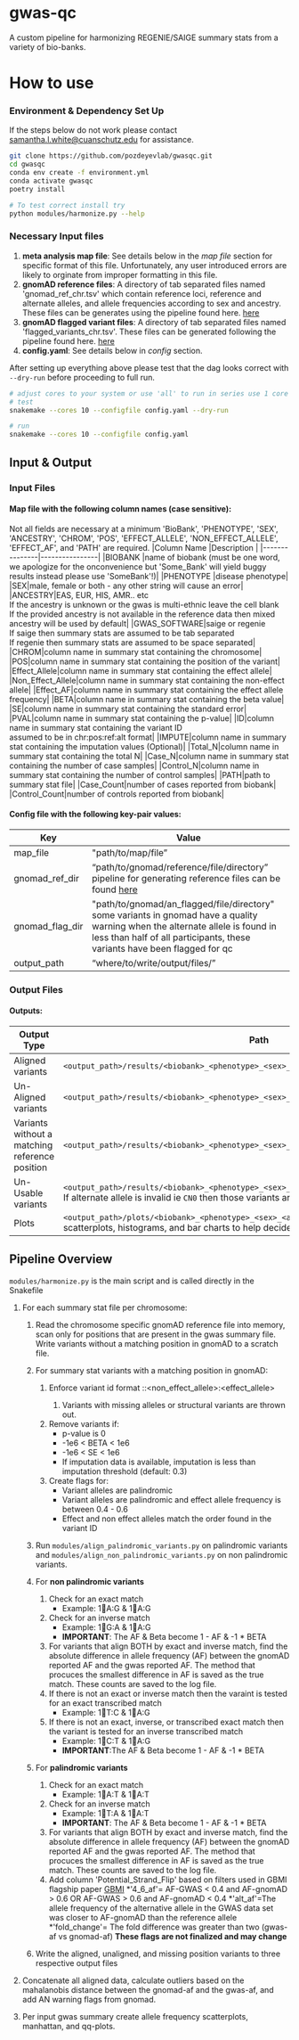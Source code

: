 # gwas-qc
A custom pipeline for harmonizing REGENIE/SAIGE summary stats from a variety of bio-banks.

# How to use

### Environment & Dependency Set Up
If the steps below do not work please contact samantha.l.white@cuanschutz.edu for assistance. 
```bash
git clone https://github.com/pozdeyevlab/gwasqc.git
cd gwasqc
conda env create -f environment.yml
conda activate gwasqc
poetry install

# To test correct install try
python modules/harmonize.py --help
```

### Necessary Input files

1) **meta analysis map file**: See details below in the _map file_ section for specific format of this file. Unfortunately, any user introduced errors are likely to orginate from improper formatting in this file.
2) **gnomAD reference files**: A directory of tab separated files named 'gnomad_ref_chr<chrom>.tsv' which contain reference loci, reference and alternate alleles, and allele frequencies according to sex and ancestry. These files can be generates using the pipeline found here.
[here](https://github.com/pozdeyevlab/gnomad-query.git)
3) **gnomAD flagged variant files**: A directory of tab separated files named 'flagged_variants_chr<chrom>.tsv'. These files can be generated following the pipeline found here.
[here](https://github.com/pozdeyevlab/gnomad-query.git)
4) **config.yaml**: See details below in _config_ section.

After setting up everything above please test that the dag looks correct with `--dry-run` before proceeding to full run.

```bash
# adjust cores to your system or use 'all' to run in series use 1 core
# test
snakemake --cores 10 --configfile config.yaml --dry-run

# run
snakemake --cores 10 --configfile config.yaml
```

## Input & Output

### Input Files

#### Map file with the following column names (case sensitive):
Not all fields are necessary at a minimum 'BioBank', 'PHENOTYPE', 'SEX', 'ANCESTRY', 'CHROM', 'POS', 'EFFECT_ALLELE', 'NON_EFFECT_ALLELE', 'EFFECT_AF', and 'PATH' are required.
|Column Name    |Description     |
|---------------|----------------|
|BIOBANK        |name of biobank (must be one word, we apologize for the onconvenience but 'Some_Bank' will yield buggy results instead please use 'SomeBank'!)|
|PHENOTYPE      |disease phenotype|
|SEX|male, female or both - any other string will cause an error|
|ANCESTRY|EAS, EUR, HIS, AMR.. etc<br/>If the ancestry is unknown or the gwas is multi-ethnic leave the cell blank<br/>If the provided ancestry is not available in the reference data then mixed ancestry will be used by default|
|GWAS_SOFTWARE|saige or regenie<br/>If saige then summary stats are assumed to be tab separated</br>If regenie then summary stats are assumed to be space separated|
|CHROM|column name in summary stat containing the chromosome|
|POS|column name in summary stat containing the position of the variant|
|Effect_Allele|column name in summary stat containing the effect allele|
|Non_Effect_Allele|column name in summary stat containing the non-effect allele|
|Effect_AF|column name in summary stat containing the effect allele frequency|
|BETA|column name in summary stat containing the beta value|
|SE|column name in summary stat containing the standard error|
|PVAL|column name in summary stat containing the p-value|
|ID|column name in summary stat containing the variant ID</br>assumed to be in chr:pos:ref:alt format|
|IMPUTE|column name in summary stat containing the imputation values (Optional)|
|Total_N|column name in summary stat containing the total N|
|Case_N|column name in summary stat containing the number of case samples|
|Control_N|column name in summary stat containing the number of control samples|
|PATH|path to summary stat file|
|Case_Count|number of cases reported from biobank|
|Control_Count|number of controls reported from biobank|

#### Config file with the following key-pair values:
|Key|Value|
|---|-----|
|map_file|"path/to/map/file”|
|gnomad_ref_dir|“path/to/gnomad/reference/file/directory”<br/>pipeline for generating reference files can be found [here](https://github.com/pozdeyevlab/gnomad-query)|
|gnomad_flag_dir|"path/to/gnomad/an_flagged/file/directory" some variants in gnomad have a quality warning when the alternate allele is found in less than half of all participants, these variants have been flagged for qc|
|output_path|“where/to/write/output/files/”|

### Output Files
#### Outputs:
|Output Type|Path|
|-----------|----|
|Aligned variants|`<output_path>/results/<biobank>_<phenotype>_<sex>_<ancestry>_aligned_to_gnomad.tsv`|
|Un-Aligned variants|`<output_path>/results/<biobank>_<phenotype>_<sex>_<ancestry>_not_aligned_in_gnomad.tsv`|
|Variants without a matching reference position|`<output_path>/results/<biobank>_<phenotype>_<sex>_<ancestry>_no_position_in_gnomad.tsv`|
|Un-Usable variants|`<output_path>/results/<biobank>_<phenotype>_<sex>_<ancestry>_invalid_variants.tsv`<br/>If alternate allele is invalid ie `CN0` then those variants are removed from analysis|
|Plots|`<output_path>/plots/<biobank>_<phenotype>_<sex>_<ancestry>.png`<br/>scatterplots, histograms, and bar charts to help decide qc cut-offs|

## Pipeline Overview 
`modules/harmonize.py` is the main script and is called directly in the Snakefile
1. For each summary stat file per chromosome:
    1. Read the chromosome specific gnomAD reference file into memory, scan only for positions that are present in the gwas summary file. Write variants without a matching position in gnomAD to a scratch file. 
   
    2. For summary stat variants with a matching position in gnomAD:
   
        1. Enforce variant id format <chrom>:<pos>:<non_effect_allele>:<effect_allele>
            1. Variants with missing alleles or structural variants are thrown out.
        2. Remove variants if:
            * p-value is 0
            * -1e6 < BETA < 1e6
            * -1e6 < SE < 1e6
            * If imputation data is available, imputation is less than imputation threshold (default: 0.3)
        3. Create flags for:
            * Variant alleles are palindromic
            * Variant alleles are palindromic and effect allele frequency is between 0.4 - 0.6
            * Effect and non effect alleles match the order found in the variant ID
    3. Run `modules/align_palindromic_variants.py` on palindromic variants and `modules/align_non_palindromic_variants.py` on non palindromic variants.
    4. For **non palindromic variants**
        1. Check for an exact match
            * Example: 1:100:A:G & 1:100:A:G
        2. Check for an inverse match 
            * Example: 1:100:G:A & 1:100:A:G
            * **IMPORTANT**: The AF & Beta become 1 - AF & -1 * BETA
        3. For variants that align BOTH by exact and inverse match, find the absolute difference in allele frequency (AF) between the gnomAD reported AF and the gwas reported AF. The method that procuces the smallest difference in AF is saved as the true match. These counts are saved to the log file. 
        4. If there is not an exact or inverse match then the varaint is tested for an exact transcribed match
            * Example: 1:100:T:C & 1:100:A:G
        5. If there is not an exact, inverse, or transcribed exact match then the variant is tested for an inverse transcribed match 
            * Example: 1:100:C:T & 1:100:A:G
            * **IMPORTANT**:The AF & Beta become 1 - AF & -1 * BETA
    5. For **palindromic variants**
        1. Check for an exact match
            * Example: 1:100:A:T & 1:100:A:T
        2. Check for an inverse match 
            * Example: 1:100:T:A & 1:100:A:T
            * **IMPORTANT**: The AF & Beta become 1 - AF & -1 * BETA
        3. For variants that align BOTH by exact and inverse match, find the absolute difference in allele frequency (AF) between the gnomAD reported AF and the gwas reported AF. The method that procuces the smallest difference in AF is saved as the true match. These counts are saved to the log file.
        4. Add column 'Potential_Strand_Flip' based on filters used in GBMI flagship paper 
        [GBMI](https://www.sciencedirect.com/science/article/pii/S2666979X22001410)
            *'4_6_af'= AF-GWAS < 0.4 and AF-gnomAD > 0.6 OR AF-GWAS > 0.6 and AF-gnomAD < 0.4
            *'alt_af'=The allele frequency of the alternative allele in the GWAS data set was closer to AF-gnomAD than the reference allele
            *'fold_change'= The fold difference was greater than two (gwas-af vs gnomad-af)
            **These flags are not finalized and may change**

    6. Write the aligned, unaligned, and missing position variants to three respective output files 

2) Concatenate all aligned data, calculate outliers based on the mahalanobis distance between the gnomad-af and the gwas-af, and add AN warning flags from gnomad.

3) Per input gwas summary create allele frequency scatterplots, manhattan, and qq-plots. 
